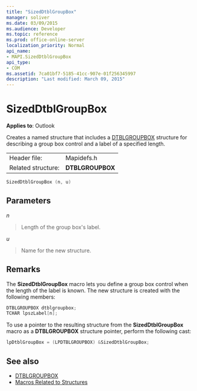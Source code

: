 ```yaml
---
title: "SizedDtblGroupBox"
manager: soliver
ms.date: 03/09/2015
ms.audience: Developer
ms.topic: reference
ms.prod: office-online-server
localization_priority: Normal
api_name:
- MAPI.SizedDtblGroupBox
api_type:
- COM
ms.assetid: 7ca01bf7-5185-41cc-907e-01f256345997
description: "Last modified: March 09, 2015"
---
```


# SizedDtblGroupBox

**Applies to**: Outlook 
  
Creates a named structure that includes a [DTBLGROUPBOX](dtblgroupbox.md) structure for describing a group box control and a label of a specified length. 
  
|||
|:-----|:-----|
|Header file:  <br/> |Mapidefs.h  <br/> |
|Related structure:  <br/> |**DTBLGROUPBOX** <br/> |
   
```cpp
SizedDtblGroupBox (n, u)
```

## Parameters

_n_
  
> Length of the group box's label. 
    
_u_
  
> Name for the new structure.
    
## Remarks

The **SizedDtblGroupBox** macro lets you define a group box control when the length of the label is known. The new structure is created with the following members: 
  
```cpp
DTBLGROUPBOX dtblgroupbox;
TCHAR lpszLabel[n];

```

To use a pointer to the resulting structure from the **SizedDtblGroupBox** macro as a **DTBLGROUPBOX** structure pointer, perform the following cast: 
  
```cpp
lpDtblGroupBox = (LPDTBLGROUPBOX) &SizedDtblGroupBox;

```

## See also

- [DTBLGROUPBOX](dtblgroupbox.md)
- [Macros Related to Structures](macros-related-to-structures.md)

